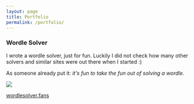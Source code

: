 ```yaml
---
layout: page
title: Portfolio
permalink: /portfolio/
---
```


### Wordle Solver

I wrote a wordle solver, just for fun. Luckily I did not check how many other solvers and similar sites were out there when I started :) 

As someone already put it: _it's fun to take the fun out of solving a wordle._ 

![]({{site.baseurl}}/assets/images/wordlesolverss.png)

[wordlesolver.fans][ws]

[ws]:https://wordlesolver.fans
